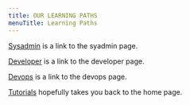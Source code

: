 ```yaml
---
title: OUR LEARNING PATHS
menuTitle: Learning Paths
---
```


[Sysadmin](../SysadminPages/sysadmin) is a link to the syadmin page.

[Developer](../developer) is a link to the developer page.

[Devops](../devops) is a link to the devops page.

[Tutorials](/) hopefully takes you back to the home page.
